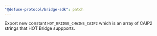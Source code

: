 ```yaml
---
"@defuse-protocol/bridge-sdk": patch
---
```


Export new constant `HOT_BRIDGE_CHAINS_CAIP2` which is an array of CAIP2 strings that HOT Bridge suppports.
